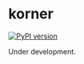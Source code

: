 # korner

[![PyPI version](https://img.shields.io/pypi/v/korner)](https://pypi.org/project/korner/)

Under development.